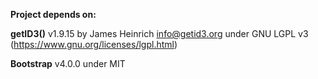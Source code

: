 **Project depends on:**

**getID3()** v1.9.15 by James Heinrich <info@getid3.org> under GNU LGPL v3 (https://www.gnu.org/licenses/lgpl.html)

**Bootstrap** v4.0.0 under MIT
